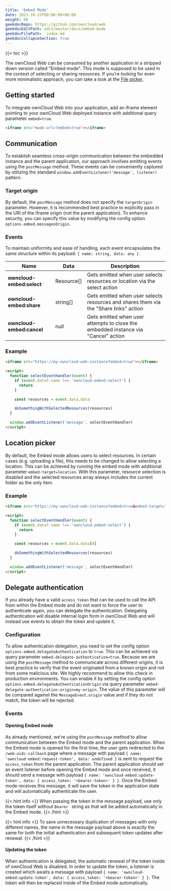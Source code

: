 ```yaml
---
title: 'Embed Mode'
date: 2023-10-23T00:00:00+00:00
weight: 60
geekdocRepo: https://github.com/owncloud/web
geekdocEditPath: edit/master/docs/embed-mode
geekdocFilePath: _index.md
geekdocCollapseSection: true
---
```


{{< toc >}}

The ownCloud Web can be consumed by another application in a stripped down version called "Embed mode". This mode is supposed to be used in the context of selecting or sharing resources. If you're looking for even more minimalistic approach, you can take a look at the [File picker](https://owncloud.dev/integration/file_picker/).

## Getting started

To integrate ownCloud Web into your application, add an iframe element pointing to your ownCloud Web deployed instance with additional query parameter `embed=true`.

```html
<iframe src="<web-url>?embed=true"></iframe>
```

## Communication

To establish seamless cross-origin communication between the embedded instance and the parent application, our approach involves emitting events using the `postMessage` method. These events can be conveniently captured by utilizing the standard `window.addEventListener('message', listener)` pattern.

### Target origin

By default, the `postMessage` method does not specify the `targetOrigin` parameter. However, it is recommended best practice to explicitly pass in the URI of the iframe origin (not the parent application). To enhance security, you can specify this value by modifying the config option `options.embed.messagesOrigin`.

### Events

To maintain uniformity and ease of handling, each event encapsulates the same structure within its payload: `{ name: string, data: any }`.

| Name | Data | Description |
| --- | --- | --- |
| **owncloud-embed:select** | Resource[] | Gets emitted when user selects resources or location via the select action |
| **owncloud-embed:share** | string[] | Gets emitted when user selects resources and shares them via the "Share links" action |
| **owncloud-embed:cancel** | null | Gets emitted when user attempts to close the embedded instance via "Cancel" action |

### Example

```html
<iframe src="https://my-owncloud-web-instance?embed=true"></iframe>

<script>
  function selectEventHandler(event) {
    if (event.data?.name !== 'owncloud-embed:select') {
      return
    }

    const resources = event.data.data

    doSomethingWithSelectedResources(resources)
  }

  window.addEventListener('message', selectEventHandler)
</script>
```

## Location picker

By default, the Embed mode allows users to select resources. In certain cases (e.g. uploading a file), this needs to be changed to allow selecting a location. This can be achieved by running the embed mode with additional parameter `embed-target=location`. With this parameter, resource selection is disabled and the selected resources array always includes the current folder as the only item.

### Example

```html
<iframe src="https://my-owncloud-web-instance?embed=true&embed-target=location"></iframe>

<script>
  function selectEventHandler(event) {
    if (event.data?.name !== 'owncloud-embed:select') {
      return
    }

    const resources = event.data.data[0]

    doSomethingWithSelectedResources(resources)
  }

  window.addEventListener('message', selectEventHandler)
</script>
```

## Delegate authentication

If you already have a valid `access_token` that can be used to call the API from within the Embed mode and do not want to force the user to authenticate again, you can delegate the authentication. Delegating authentication will disable internal login form in ownCloud Web and will instead use events to obtain the token and update it.

### Configuration

To allow authentication delegation, you need to set the config option `options.embed.delegateAuthentication` to `true`. This can be achieved via query parameter `embed-delegate-authentication=true`. Because we are using the `postMessage` method to communicate across different origins, it is best practice to verify that the event originated from a known origin and not from some malicious site. We highly recommend to allow this check in production environments. You can enable it by setting the config option `options.embed.delegateAuthenticationOrigin` via query parameter `embed-delegate-authentication-origin=my-origin`. The value of this parameter will be compared against the `MessageEvent.origin` value and if they do not match, the token will be rejected.

### Events

#### Opening Embed mode

As already mentioned, we're using the `postMessage` method to allow communication between the Embed mode and the parent application. When the Embed mode is opened for the first time, the user gets redirected to the `/web-oidc-callback` page where a message with payload `{ name: 'owncloud-embed:request-token', data: undefined }` is sent to request the `access_token` from the parent application. The parent application should set an event listener before opening the Embed mode and once received, it should send a message with payload `{ name: 'owncloud-embed:update-token', data: { access_token: '<bearer-token>' } }`. Once the Embed mode receives this message, it will save the token in the application state and will automatically authenticate the user.

{{< hint info >}}
When passing the token in the message payload, use only the token itself without `Bearer ` string as that will be added automatically in the Embed mode.
{{< /hint >}}

{{< hint info >}}
To save unnecessary duplication of messages with only different names, the name in the message payload above is exactly the same for both the initial authentication and subsequent token updates after renewal.
{{< /hint >}}

#### Updating the token

When authentication is delegated, the automatic renewal of the token inside of ownCloud Web is disabled. In order to update the token, a listener is created which awaits a message with payload `{ name: 'owncloud-embed:update-token', data: { access_token: '<bearer-token>' } }`. The token will then be replaced inside of the Embed mode automatically.
